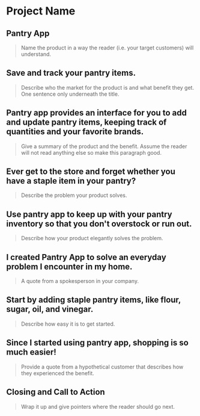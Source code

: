 # Project Name #

<!-- 
> This material was originally posted [here](http://www.quora.com/What-is-Amazons-approach-to-product-development-and-product-management). It is reproduced here for posterities sake.

There is an approach called "working backwards" that is widely used at Amazon. They work backwards from the customer, rather than starting with an idea for a product and trying to bolt customers onto it. While working backwards can be applied to any specific product decision, using this approach is especially important when developing new products or features.

For new initiatives a product manager typically starts by writing an internal press release announcing the finished product. The target audience for the press release is the new/updated product's customers, which can be retail customers or internal users of a tool or technology. Internal press releases are centered around the customer problem, how current solutions (internal or external) fail, and how the new product will blow away existing solutions.

If the benefits listed don't sound very interesting or exciting to customers, then perhaps they're not (and shouldn't be built). Instead, the product manager should keep iterating on the press release until they've come up with benefits that actually sound like benefits. Iterating on a press release is a lot less expensive than iterating on the product itself (and quicker!).

If the press release is more than a page and a half, it is probably too long. Keep it simple. 3-4 sentences for most paragraphs. Cut out the fat. Don't make it into a spec. You can accompany the press release with a FAQ that answers all of the other business or execution questions so the press release can stay focused on what the customer gets. My rule of thumb is that if the press release is hard to write, then the product is probably going to suck. Keep working at it until the outline for each paragraph flows. 

Oh, and I also like to write press-releases in what I call "Oprah-speak" for mainstream consumer products. Imagine you're sitting on Oprah's couch and have just explained the product to her, and then you listen as she explains it to her audience. That's "Oprah-speak", not "Geek-speak".

Once the project moves into development, the press release can be used as a touchstone; a guiding light. The product team can ask themselves, "Are we building what is in the press release?" If they find they're spending time building things that aren't in the press release (overbuilding), they need to ask themselves why. This keeps product development focused on achieving the customer benefits and not building extraneous stuff that takes longer to build, takes resources to maintain, and doesn't provide real customer benefit (at least not enough to warrant inclusion in the press release).
 -->
 
## Pantry App ##
  > Name the product in a way the reader (i.e. your target customers) will understand.

## Save and track your pantry items. ##
  > Describe who the market for the product is and what benefit they get. One sentence only underneath the title.

## Pantry app provides an interface for you to add and update pantry items, keeping track of quantities and your favorite brands. ##
  > Give a summary of the product and the benefit. Assume the reader will not read anything else so make this paragraph good.

## Ever get to the store and forget whether you have a staple item in your pantry? ##
  > Describe the problem your product solves.

## Use pantry app to keep up with your pantry inventory so that you don't overstock or run out. ##
  > Describe how your product elegantly solves the problem.

## I created Pantry App to solve an everyday problem I encounter in my home. ##
  > A quote from a spokesperson in your company.

## Start by adding staple pantry items, like flour, sugar, oil, and vinegar. ##
  > Describe how easy it is to get started.

## Since I started using pantry app, shopping is so much easier! ##
  > Provide a quote from a hypothetical customer that describes how they experienced the benefit.

## Closing and Call to Action ##
  > Wrap it up and give pointers where the reader should go next.
